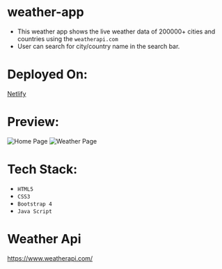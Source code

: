 # weather-app
- This weather app shows the live weather data of 200000+ cities and countries using the `weatherapi.com`
- User can search for city/country name in the search bar.

# Deployed On:
[Netlify](https://weather-app-vedant-shah.netlify.app/)

# Preview: 
![Home Page](https://imgur.com/jVBLwRN)
![Weather Page](https://imgur.com/wumMnmf)

# Tech Stack:
- `HTML5`
- `CSS3`
- `Bootstrap 4`
- `Java Script`

# Weather Api
https://www.weatherapi.com/
